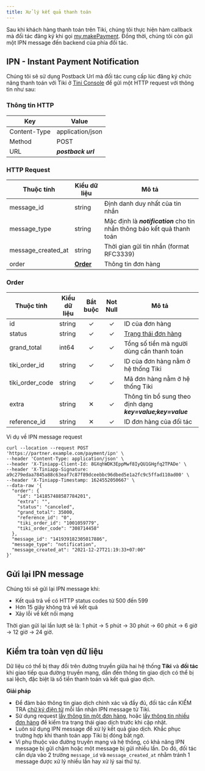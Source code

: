 ```yaml
---
title: Xử lý kết quả thanh toán
---
```


Sau khi khách hàng thanh toán trên Tiki, chúng tôi thực hiện hàm callback mà đối tác đăng ký khi gọi [my.makePayment](/docs/api/open/make-payment).
Đồng thời, chúng tôi còn gửi một IPN message đến backend của phía đối tác.

## IPN - Instant Payment Notification

Chúng tôi sẽ sử dụng Postback Url mà đối tác cung cấp lúc đăng ký chức năng thanh toán với Tiki ở [Tini Console](https://developers.tiki.vn/apps) để gửi một HTTP request với thông tin như sau:

### Thông tin HTTP

| Key          | Value              |
| ------------ | ------------------ |
| Content-Type | application/json   |
| Method       | POST               |
| URL          | _**postback url**_ |

### HTTP Request

| Thuộc tính         | Kiểu dữ liệu        | Mô tả                                                                    |
| ------------------ | ------------------- | ------------------------------------------------------------------------ |
| message_id         | string              | Định danh duy nhất của tin nhắn                                          |
| message_type       | string              | Mặc định là _**notification**_ cho tin nhắn thông báo kết quả thanh toán |
| message_created_at | string              | Thời gian gửi tin nhắn (format RFC3339)                                  |
| order              | **[Order](#order)** | Thông tin đơn hàng                                                       |

### Order

| Thuộc tính      | Kiểu dữ liệu | Bắt buộc | Not Null | Mô tả                                                      |
| --------------- | ------------ | :------: | :------: | ---------------------------------------------------------- |
| id              | string       |    ✓     |    ✓     | ID của đơn hàng                                            |
| status          | string       |    ✓     |    ✓     | [Trạng thái đơn hàng](order-status)                        |
| grand_total     | int64        |    ✓     |    ✓     | Tổng số tiền mà người dùng cần thanh toán                  |
| tiki_order_id   | string       |    ✓     |    ✓     | ID của đơn hàng nằm ở hệ thống Tiki                        |
| tiki_order_code | string       |    ✓     |    ✓     | Mã đơn hàng nằm ở hệ thống Tiki                            |
| extra           | string       |    ✕     |    ✓     | Thông tin bổ sung theo định dạng **_key=value;key=value_** |
| reference_id    | string       |    ✕     |    ✓     | ID đơn hàng của đối tác                                    |

Vi dụ về IPN message request

```
curl --location --request POST 'https://partner.example.com/payment/ipn' \
--header 'Content-Type: application/json' \
--header 'X-Tiniapp-Client-Id: 8GXqhWDK3EppMwf8IyQU1GHgfq2TPADe' \
--header 'X-Tiniapp-Signature: a9c279edaa7845a88c63eaf7c87f89dceebbc96dbed5e1a2fc9c5ffad110ad00' \
--header 'X-Tiniapp-Timestamp: 1624552050667' \
--data-raw '{
  "order": {
    "id": "141857488587784201",
    "extra": "",
    "status": "canceled",
    "grand_total": 35000,
    "reference_id": "0",
    "tiki_order_id": "1001059779",
    "tiki_order_code": "308714458"
  },
  "message_id": "141939182305017886",
  "message_type": "notification",
  "message_created_at": "2021-12-27T21:19:33+07:00"
}'
```

## Gửi lại IPN message

Chúng tôi sẽ gửi lại IPN message khi:

- Kết quả trả về có HTTP status codes từ 500 đến 599
- Hơn 15 giây không trả về kết quả
- Xảy lỗi về kết nối mạng

Thời gian gửi lại lần lượt sẽ là: 1 phút -> 5 phút -> 30 phút -> 60 phút -> 6 giờ -> 12 giờ -> 24 giờ.

## Kiểm tra toàn vẹn dữ liệu

Dữ liệu có thể bị thay đổi trên đường truyền giữa hai hệ thống **Tiki** và **đối tác** khi giao tiếp qua đường truyền mạng, dẫn đến thông tin giao dịch có thể bị sai lệch, đặc biệt là số tiền thanh toán và kết quả giao dịch.

**Giải pháp**

- Để đảm bảo thông tin giao dịch chính xác và đầy đủ, đối tác cần KIỂM TRA [chữ ký điện tử](../platform-api/calculate-signature) mỗi lần nhận IPN message từ Tiki.
- Sử dụng request [lấy thông tin một đơn hàng](get-order), hoặc [lấy thông tin nhiều đơn hàng](list-orders) để kiểm tra trạng thái giao dịch trước khi cập nhật.
- Luôn sử dụng IPN message để xử lý kết quả giao dịch. Khắc phục trường hợp khi thanh toán app Tiki bị đóng bất ngờ.
- Vì phụ thuộc vào đường truyền mạng và hệ thống, có khả năng IPN message bị gửi chậm hoặc một message bị gửi nhiều lần. Do đó, đối tác cần dựa vào 2 trường `message_id` và `message_created_at` nhằm tránh 1 message được xử lý nhiều lần hay xử lý sai thứ tự.
